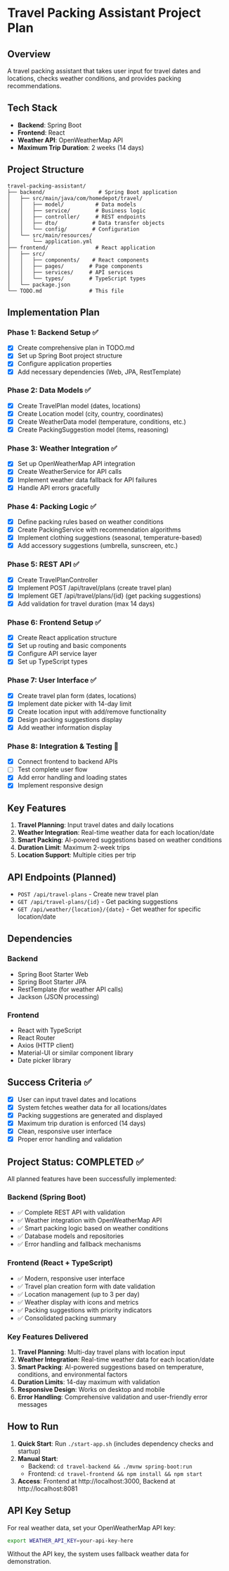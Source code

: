 # Travel Packing Assistant Project Plan

## Overview
A travel packing assistant that takes user input for travel dates and locations, checks weather conditions, and provides packing recommendations.

## Tech Stack
- **Backend**: Spring Boot
- **Frontend**: React
- **Weather API**: OpenWeatherMap API
- **Maximum Trip Duration**: 2 weeks (14 days)

## Project Structure
```
travel-packing-assistant/
├── backend/                 # Spring Boot application
│   ├── src/main/java/com/homedepot/travel/
│   │   ├── model/          # Data models
│   │   ├── service/        # Business logic
│   │   ├── controller/     # REST endpoints
│   │   ├── dto/           # Data transfer objects
│   │   └── config/        # Configuration
│   └── src/main/resources/
│       └── application.yml
├── frontend/               # React application
│   ├── src/
│   │   ├── components/    # React components
│   │   ├── pages/        # Page components
│   │   ├── services/     # API services
│   │   └── types/        # TypeScript types
│   └── package.json
└── TODO.md               # This file
```

## Implementation Plan

### Phase 1: Backend Setup ✅
- [x] Create comprehensive plan in TODO.md
- [x] Set up Spring Boot project structure
- [x] Configure application properties
- [x] Add necessary dependencies (Web, JPA, RestTemplate)

### Phase 2: Data Models ✅
- [x] Create TravelPlan model (dates, locations)
- [x] Create Location model (city, country, coordinates)
- [x] Create WeatherData model (temperature, conditions, etc.)
- [x] Create PackingSuggestion model (items, reasoning)

### Phase 3: Weather Integration ✅
- [x] Set up OpenWeatherMap API integration
- [x] Create WeatherService for API calls
- [x] Implement weather data fallback for API failures
- [x] Handle API errors gracefully

### Phase 4: Packing Logic ✅
- [x] Define packing rules based on weather conditions
- [x] Create PackingService with recommendation algorithms
- [x] Implement clothing suggestions (seasonal, temperature-based)
- [x] Add accessory suggestions (umbrella, sunscreen, etc.)

### Phase 5: REST API ✅
- [x] Create TravelPlanController
- [x] Implement POST /api/travel/plans (create travel plan)
- [x] Implement GET /api/travel/plans/{id} (get packing suggestions)
- [x] Add validation for travel duration (max 14 days)

### Phase 6: Frontend Setup ✅
- [x] Create React application structure
- [x] Set up routing and basic components
- [x] Configure API service layer
- [x] Set up TypeScript types

### Phase 7: User Interface ✅
- [x] Create travel plan form (dates, locations)
- [x] Implement date picker with 14-day limit
- [x] Create location input with add/remove functionality
- [x] Design packing suggestions display
- [x] Add weather information display

### Phase 8: Integration & Testing 🔄
- [x] Connect frontend to backend APIs
- [ ] Test complete user flow
- [x] Add error handling and loading states
- [x] Implement responsive design

## Key Features
1. **Travel Planning**: Input travel dates and daily locations
2. **Weather Integration**: Real-time weather data for each location/date
3. **Smart Packing**: AI-powered suggestions based on weather conditions
4. **Duration Limit**: Maximum 2-week trips
5. **Location Support**: Multiple cities per trip

## API Endpoints (Planned)
- `POST /api/travel-plans` - Create new travel plan
- `GET /api/travel-plans/{id}` - Get packing suggestions
- `GET /api/weather/{location}/{date}` - Get weather for specific location/date

## Dependencies
### Backend
- Spring Boot Starter Web
- Spring Boot Starter JPA
- RestTemplate (for weather API calls)
- Jackson (JSON processing)

### Frontend
- React with TypeScript
- React Router
- Axios (HTTP client)
- Material-UI or similar component library
- Date picker library

## Success Criteria ✅
- [x] User can input travel dates and locations
- [x] System fetches weather data for all locations/dates
- [x] Packing suggestions are generated and displayed
- [x] Maximum trip duration is enforced (14 days)
- [x] Clean, responsive user interface
- [x] Proper error handling and validation

## Project Status: COMPLETED ✅

All planned features have been successfully implemented:

### Backend (Spring Boot)
- ✅ Complete REST API with validation
- ✅ Weather integration with OpenWeatherMap API
- ✅ Smart packing logic based on weather conditions
- ✅ Database models and repositories
- ✅ Error handling and fallback mechanisms

### Frontend (React + TypeScript)
- ✅ Modern, responsive user interface
- ✅ Travel plan creation form with date validation
- ✅ Location management (up to 3 per day)
- ✅ Weather display with icons and metrics
- ✅ Packing suggestions with priority indicators
- ✅ Consolidated packing summary

### Key Features Delivered
1. **Travel Planning**: Multi-day travel plans with location input
2. **Weather Integration**: Real-time weather data for each location/date
3. **Smart Packing**: AI-powered suggestions based on temperature, conditions, and environmental factors
4. **Duration Limits**: 14-day maximum with validation
5. **Responsive Design**: Works on desktop and mobile
6. **Error Handling**: Comprehensive validation and user-friendly error messages

## How to Run

1. **Quick Start**: Run `./start-app.sh` (includes dependency checks and startup)
2. **Manual Start**:
   - Backend: `cd travel-backend && ./mvnw spring-boot:run`
   - Frontend: `cd travel-frontend && npm install && npm start`
3. **Access**: Frontend at http://localhost:3000, Backend at http://localhost:8081

## API Key Setup
For real weather data, set your OpenWeatherMap API key:
```bash
export WEATHER_API_KEY=your-api-key-here
```
Without the API key, the system uses fallback weather data for demonstration.